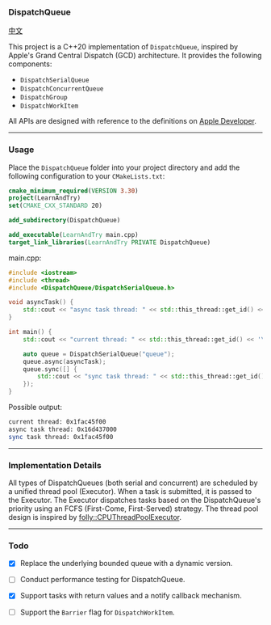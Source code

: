 ### DispatchQueue
[中文](README.zh.md)

This project is a C++20 implementation of `DispatchQueue`, inspired by Apple's Grand Central Dispatch (GCD) architecture. It provides the following components:

- `DispatchSerialQueue`
- `DispatchConcurrentQueue`
- `DispatchGroup`
- `DispatchWorkItem`

All APIs are designed with reference to the definitions on [Apple Developer](https://developer.apple.com/documentation/dispatch).

---

### Usage

Place the `DispatchQueue` folder into your project directory and add the following configuration to your `CMakeLists.txt`:

```cmake
cmake_minimum_required(VERSION 3.30)
project(LearnAndTry)
set(CMAKE_CXX_STANDARD 20)

add_subdirectory(DispatchQueue)

add_executable(LearnAndTry main.cpp)
target_link_libraries(LearnAndTry PRIVATE DispatchQueue)

```
main.cpp:

```c++
#include <iostream>
#include <thread>
#include <DispatchQueue/DispatchSerialQueue.h>

void asyncTask() {
    std::cout << "async task thread: " << std::this_thread::get_id() << '\n';
}

int main() {
    std::cout << "current thread: " << std::this_thread::get_id() << '\n';

    auto queue = DispatchSerialQueue("queue");
    queue.async(asyncTask);
    queue.sync([] {
        std::cout << "sync task thread: " << std::this_thread::get_id() << '\n';
    });
}
```

Possible output:

```bash
current thread: 0x1fac45f00
async task thread: 0x16d437000
sync task thread: 0x1fac45f00
```

---

### Implementation Details

All types of DispatchQueues (both serial and concurrent) are scheduled by a unified thread pool (Executor). When a task is submitted, it is passed to the Executor. The Executor dispatches tasks based on the DispatchQueue's priority using an FCFS (First-Come, First-Served) strategy. The thread pool design is inspired by [folly::CPUThreadPoolExecutor](https://github.com/facebook/folly/blob/main/folly/executors/CPUThreadPoolExecutor.h).

---

### Todo

- [x] Replace the underlying bounded queue with a dynamic version.
- [ ] Conduct performance testing for DispatchQueue.
- [x] Support tasks with return values and a notify callback mechanism.
- [ ] Support the `Barrier` flag for `DispatchWorkItem`.

